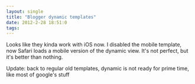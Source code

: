 ```yaml
---
layout: single
title: "Blogger dynamic templates"
date: 2012-2-28 18:51:0
tags: 
---
```


Looks like they kinda work with iOS now. I disabled the mobile template, now Safari loads a mobile version of the dynamic view. It's not perfect, but it's better than nothing.

Update: back to regular old templates, dynamic is not ready for prime time, like most of google's stuff
